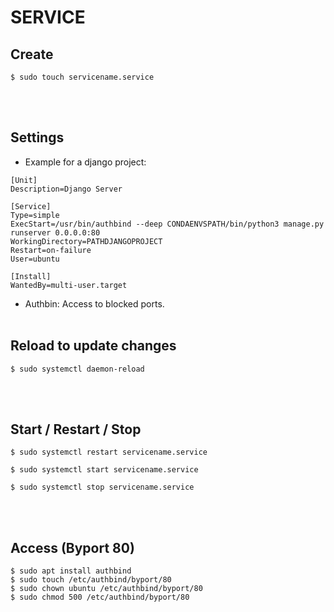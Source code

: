 # SERVICE

## Create
```
$ sudo touch servicename.service 
```
<br><br>
## Settings
* Example for a django project:
```
[Unit]
Description=Django Server

[Service]
Type=simple
ExecStart=/usr/bin/authbind --deep CONDAENVSPATH/bin/python3 manage.py runserver 0.0.0.0:80
WorkingDirectory=PATHDJANGOPROJECT
Restart=on-failure
User=ubuntu

[Install]
WantedBy=multi-user.target
```
* Authbin:
Access to blocked ports.
<br><br>
## Reload to update changes
```
$ sudo systemctl daemon-reload
```
<br><br>
## Start / Restart / Stop
```
$ sudo systemctl restart servicename.service
```
```
$ sudo systemctl start servicename.service
```
```
$ sudo systemctl stop servicename.service
```
<br><br>
## Access (Byport 80)
```
$ sudo apt install authbind
$ sudo touch /etc/authbind/byport/80
$ sudo chown ubuntu /etc/authbind/byport/80
$ sudo chmod 500 /etc/authbind/byport/80
```